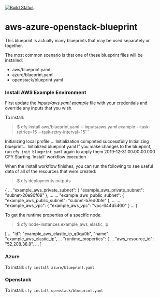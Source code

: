 [![Build Status](https://circleci.com/gh/cloudify-examples/aws-azure-openstack-blueprint.svg?style=shield&circle-token=:circle-token)](https://circleci.com/gh/cloudify-examples/aws-azure-openstack-blueprint)

# aws-azure-openstack-blueprint

This blueprint is actually many blueprints that may be used separately or together.

The most common scenario is that one of these blueprint files will be installed:
* aws/blueprint.yaml
* azure/blueprint.yaml
* openstack/blueprint.yaml


### Install AWS Example Environment

First update the *inputs/aws.yaml.example* file with your credentials and override any inputs that you wish.

To install:
> $ cfy install aws/blueprint.yaml -i inputs/aws.yaml.example --task-retries=15 --task-retry-interval=15```

Initializing local profile ...
Initialization completed successfully
Initializing blueprint...
Initialized blueprint.yaml
If you make changes to the blueprint, run `cfy init blueprint.yaml` again to apply them
2019-12-31 00:00:00.000  CFY <local> Starting 'install' workflow execution


When the install workflow finishes, you can run the following to see useful data of all of the resources that were created:

> $ cfy deployments outputs

{
  ...
  "example_aws_private_subnet": {
    "example_aws_private_subnet": "subnet-20e90f69"
  },
  ...
  ...
  "example_aws_public_subnet": {
    "example_aws_public_subnet": "subnet-b7ed0bfe"
  },
  ...
  ...
  "example_aws_vpc": {
    "example_aws_vpc": "vpc-644d5400"
  }
  ...
}

To get the runtime properties of a specific node:

> $ cfy node-instances example_aws_elastic_ip

[
 ...
     "id": "example_aws_elastic_ip_q0qu0b",
     "name": "example_aws_elastic_ip",
 ...
     "runtime_properties": {
 ...
       "aws_resource_id": "52.208.38.8",
 ...
]


### Azure

To install: ```cfy install azure/blueprint.yaml```

### Openstack

To install: ```cfy install openstack/blueprint.yaml```

